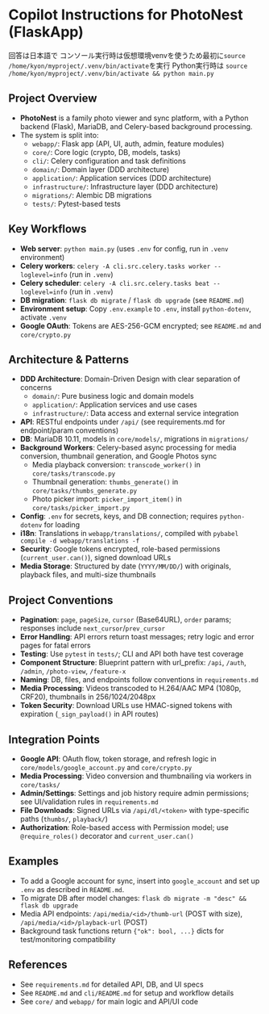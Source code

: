 # Copilot Instructions for PhotoNest (FlaskApp)
回答は日本語で
コンソール実行時は仮想環境venvを使うため最初に`source /home/kyon/myproject/.venv/bin/activate`を実行
Python実行時は `source /home/kyon/myproject/.venv/bin/activate && python main.py`

## Project Overview
- **PhotoNest** is a family photo viewer and sync platform, with a Python backend (Flask), MariaDB, and Celery-based background processing.
- The system is split into:
  - `webapp/`: Flask app (API, UI, auth, admin, feature modules)
  - `core/`: Core logic (crypto, DB, models, tasks)
  - `cli/`: Celery configuration and task definitions
  - `domain/`: Domain layer (DDD architecture)
  - `application/`: Application services (DDD architecture)
  - `infrastructure/`: Infrastructure layer (DDD architecture)
  - `migrations/`: Alembic DB migrations
  - `tests/`: Pytest-based tests

## Key Workflows
- **Web server**: `python main.py` (uses `.env` for config, run in `.venv` environment)
- **Celery workers**: `celery -A cli.src.celery.tasks worker --loglevel=info` (run in `.venv`)
- **Celery scheduler**: `celery -A cli.src.celery.tasks beat --loglevel=info` (run in `.venv`)
- **DB migration**: `flask db migrate` / `flask db upgrade` (see `README.md`)
- **Environment setup**: Copy `.env.example` to `.env`, install `python-dotenv`, activate `.venv`
- **Google OAuth**: Tokens are AES-256-GCM encrypted; see `README.md` and `core/crypto.py`

## Architecture & Patterns
- **DDD Architecture**: Domain-Driven Design with clear separation of concerns
  - `domain/`: Pure business logic and domain models
  - `application/`: Application services and use cases
  - `infrastructure/`: Data access and external service integration
- **API**: RESTful endpoints under `/api/` (see requirements.md for endpoint/param conventions)
- **DB**: MariaDB 10.11, models in `core/models/`, migrations in `migrations/`
- **Background Workers**: Celery-based async processing for media conversion, thumbnail generation, and Google Photos sync
  - Media playback conversion: `transcode_worker()` in `core/tasks/transcode.py`
  - Thumbnail generation: `thumbs_generate()` in `core/tasks/thumbs_generate.py`
  - Photo picker import: `picker_import_item()` in `core/tasks/picker_import.py`
- **Config**: `.env` for secrets, keys, and DB connection; requires `python-dotenv` for loading
- **i18n**: Translations in `webapp/translations/`, compiled with `pybabel compile -d webapp/translations -f`
- **Security**: Google tokens encrypted, role-based permissions (`current_user.can()`), signed download URLs
- **Media Storage**: Structured by date (`YYYY/MM/DD/`) with originals, playback files, and multi-size thumbnails

## Project Conventions
- **Pagination**: `page`, `pageSize`, `cursor` (Base64URL), `order` params; responses include `next_cursor`/`prev_cursor`
- **Error Handling**: API errors return toast messages; retry logic and error pages for fatal errors
- **Testing**: Use `pytest` in `tests/`; CLI and API both have test coverage
- **Component Structure**: Blueprint pattern with url_prefix: `/api`, `/auth`, `/admin`, `/photo-view`, `/feature-x`
- **Naming**: DB, files, and endpoints follow conventions in `requirements.md`
- **Media Processing**: Videos transcoded to H.264/AAC MP4 (1080p, CRF20), thumbnails in 256/1024/2048px
- **Token Security**: Download URLs use HMAC-signed tokens with expiration (`_sign_payload()` in API routes)

## Integration Points
- **Google API**: OAuth flow, token storage, and refresh logic in `core/models/google_account.py` and `core/crypto.py`
- **Media Processing**: Video conversion and thumbnailing via workers in `core/tasks/`
- **Admin/Settings**: Settings and job history require admin permissions; see UI/validation rules in `requirements.md`
- **File Downloads**: Signed URLs via `/api/dl/<token>` with type-specific paths (`thumbs/`, `playback/`)
- **Authorization**: Role-based access with Permission model; use `@require_roles()` decorator and `current_user.can()`

## Examples
- To add a Google account for sync, insert into `google_account` and set up `.env` as described in `README.md`.
- To migrate DB after model changes: `flask db migrate -m "desc" && flask db upgrade`
- Media API endpoints: `/api/media/<id>/thumb-url` (POST with size), `/api/media/<id>/playback-url` (POST)
- Background task functions return `{"ok": bool, ...}` dicts for test/monitoring compatibility

## References
- See `requirements.md` for detailed API, DB, and UI specs
- See `README.md` and `cli/README.md` for setup and workflow details
- See `core/` and `webapp/` for main logic and API/UI code
